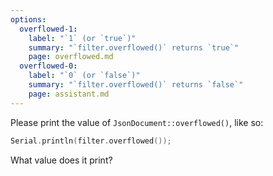 ```yaml
---
options:
  overflowed-1:
    label: "`1` (or `true`)"
    summary: "`filter.overflowed()` returns `true`"
    page: overflowed.md
  overflowed-0:
    label: "`0` (or `false`)"
    summary: "`filter.overflowed()` returns `false`"
    page: assistant.md
---
```


Please print the value of `JsonDocument::overflowed()`, like so:

```c++
Serial.println(filter.overflowed());
```

What value does it print?
